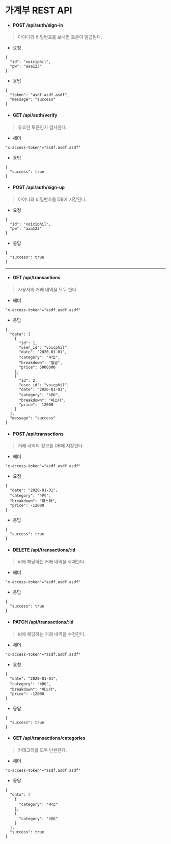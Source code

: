 # 가계부 REST API

* #### POST /api/auth/sign-in  
> 아이디와 비밀번호를 보내면 토큰이 발급된다.
* 요청
```
{
  "id": "voiciphil",
  "pw": "aaa123"
}
```
* 응답
```
{
  "token": "asdf.asdf.asdf",
  "message": "success"
}
```

* #### GET /api/auth/verify
> 유효한 토큰인지 검사한다.
* 헤더
```
"x-access-token"="asdf.asdf.asdf"
```
* 응답
```
{
  "success": true
}
```

* #### POST /api/auth/sign-up
> 아이디와 비밀번호를 DB에 저장된다.
* 요청
```
{
  "id": "voiciphil",
  "pw": "aaa123"
}
```
* 응답
```
{
  "success": true
}
```
- - -
* #### GET /api/transactions
> 사용자의 거래 내역을 모두 한다.
* 헤더
```
"x-access-token"="asdf.asdf.asdf"
```
* 응답
```
{
  "data": [
    {
      "id": 1,
      "user_id": "voicphil",
      "date": "2020-01-01",
      "category": "수입",
      "breakdown": "월급",
      "price": 5000000
    },
    {
      "id": 2,
      "user_id": "voicphil",
      "date": "2020-01-01",
      "category": "식비",
      "breakdown": "파스타",
      "price": -12000
    }
  ],
  "message": "success"
}
```
* #### POST /api/transactions
> 거래 내역의 정보를 DB에 저장한다.
* 헤더
```
"x-access-token"="asdf.asdf.asdf"
```
* 요청
```
{
  "date": "2020-01-01",
  "category": "식비",
  "breakdown": "파스타",
  "price": -12000
}
```
* 응답
```
{
  "success": true
}
```
* #### DELETE /api/transactions/:id
> id에 해당하는 거래 내역을 삭제한다.
* 헤더
```
"x-access-token"="asdf.asdf.asdf"
```
* 응답
```
{
  "success": true
}
```
* #### PATCH /api/transactions/:id
> id에 해당하는 거래 내역을 수정한다.
* 헤더
```
"x-access-token"="asdf.asdf.asdf"
```
* 요청
```
{
  "date": "2020-01-01",
  "category": "식비",
  "breakdown": "파스타",
  "price": -12000
}
```
* 응답
```
{
  "success": true
}
```
* #### GET /api/transactions/categories
> 카테고리를 모두 반환한다.
* 헤더
```
"x-access-token"="asdf.asdf.asdf"
````
* 응답
````
{
  "data": [
    {
      "category": "수입"
    },
    {
      "category": "식비"
    }
  ],
  "success": true
}
